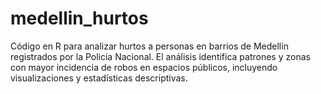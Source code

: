 # medellin_hurtos
Código en R para analizar hurtos a personas en barrios de Medellín registrados por la Policía Nacional. El análisis identifica patrones y zonas con mayor incidencia de robos en espacios públicos, incluyendo visualizaciones y estadísticas descriptivas.
